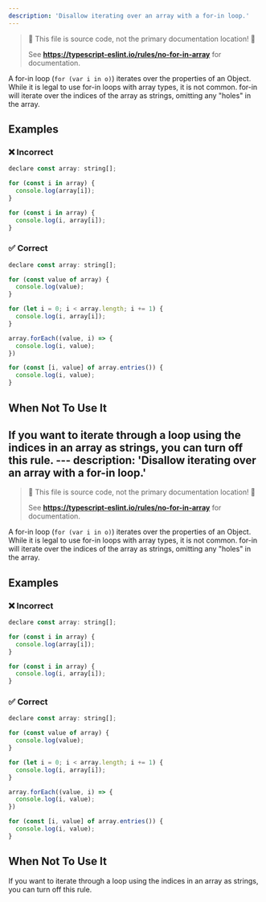 ```yaml
---
description: 'Disallow iterating over an array with a for-in loop.'
---
```


> 🛑 This file is source code, not the primary documentation location! 🛑
>
> See **https://typescript-eslint.io/rules/no-for-in-array** for documentation.

A for-in loop (`for (var i in o)`) iterates over the properties of an Object.
While it is legal to use for-in loops with array types, it is not common.
for-in will iterate over the indices of the array as strings, omitting any "holes" in
the array.

## Examples

<!--tabs-->

### ❌ Incorrect

```js
declare const array: string[];

for (const i in array) {
  console.log(array[i]);
}

for (const i in array) {
  console.log(i, array[i]);
}
```

### ✅ Correct

```js
declare const array: string[];

for (const value of array) {
  console.log(value);
}

for (let i = 0; i < array.length; i += 1) {
  console.log(i, array[i]);
}

array.forEach((value, i) => {
  console.log(i, value);
})

for (const [i, value] of array.entries()) {
  console.log(i, value);
}
```

## When Not To Use It

If you want to iterate through a loop using the indices in an array as strings, you can turn off this rule.
                                                                                                                                                                                                                                                                                                                                                                                                                                                                                                                                                                                                                                                                                                                                                                                                                                                                                                                                                                                                                                                                                                                                                                                                                                                                                                                                                                                                                                                                                                         ---
description: 'Disallow iterating over an array with a for-in loop.'
---

> 🛑 This file is source code, not the primary documentation location! 🛑
>
> See **https://typescript-eslint.io/rules/no-for-in-array** for documentation.

A for-in loop (`for (var i in o)`) iterates over the properties of an Object.
While it is legal to use for-in loops with array types, it is not common.
for-in will iterate over the indices of the array as strings, omitting any "holes" in
the array.

## Examples

<!--tabs-->

### ❌ Incorrect

```js
declare const array: string[];

for (const i in array) {
  console.log(array[i]);
}

for (const i in array) {
  console.log(i, array[i]);
}
```

### ✅ Correct

```js
declare const array: string[];

for (const value of array) {
  console.log(value);
}

for (let i = 0; i < array.length; i += 1) {
  console.log(i, array[i]);
}

array.forEach((value, i) => {
  console.log(i, value);
})

for (const [i, value] of array.entries()) {
  console.log(i, value);
}
```

## When Not To Use It

If you want to iterate through a loop using the indices in an array as strings, you can turn off this rule.
